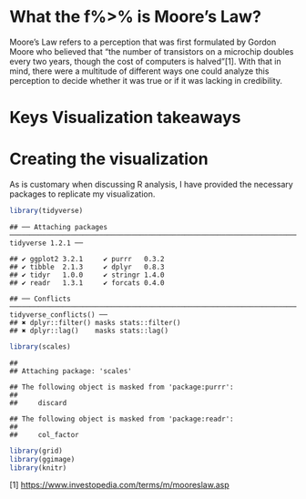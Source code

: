 What the f%&gt;% is Moore’s Law?
================================

Moore’s Law refers to a perception that was first formulated by Gordon
Moore who believed that “the number of transistors on a microchip
doubles every two years, though the cost of computers is halved”[1].
With that in mind, there were a multitude of different ways one could
analyze this perception to decide whether it was true or if it was
lacking in credibility.

Keys Visualization takeaways
============================

Creating the visualization
==========================

As is customary when discussing R analysis, I have provided the
necessary packages to replicate my visualization.

``` r
library(tidyverse)
```

    ## ── Attaching packages ───────────────────────────────────────────────────────────────────────────────────────────── tidyverse 1.2.1 ──

    ## ✔ ggplot2 3.2.1     ✔ purrr   0.3.2
    ## ✔ tibble  2.1.3     ✔ dplyr   0.8.3
    ## ✔ tidyr   1.0.0     ✔ stringr 1.4.0
    ## ✔ readr   1.3.1     ✔ forcats 0.4.0

    ## ── Conflicts ──────────────────────────────────────────────────────────────────────────────────────────────── tidyverse_conflicts() ──
    ## ✖ dplyr::filter() masks stats::filter()
    ## ✖ dplyr::lag()    masks stats::lag()

``` r
library(scales)
```

    ## 
    ## Attaching package: 'scales'

    ## The following object is masked from 'package:purrr':
    ## 
    ##     discard

    ## The following object is masked from 'package:readr':
    ## 
    ##     col_factor

``` r
library(grid)
library(ggimage)
library(knitr)
```

[1] <a href="https://www.investopedia.com/terms/m/mooreslaw.asp" class="uri">https://www.investopedia.com/terms/m/mooreslaw.asp</a>
